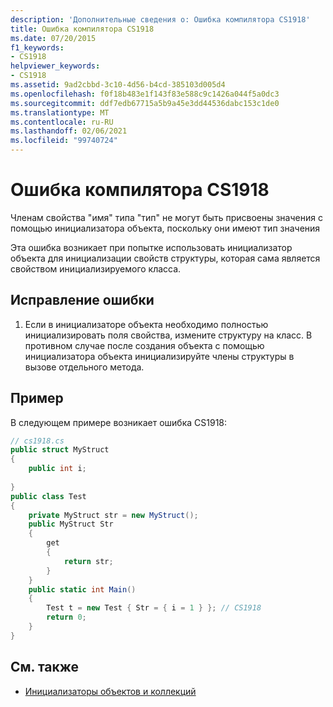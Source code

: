 ```yaml
---
description: 'Дополнительные сведения о: Ошибка компилятора CS1918'
title: Ошибка компилятора CS1918
ms.date: 07/20/2015
f1_keywords:
- CS1918
helpviewer_keywords:
- CS1918
ms.assetid: 9ad2cbbd-3c10-4d56-b4cd-385103d005d4
ms.openlocfilehash: f0f18b483e1f143f83e588c9c1426a044f5a0dc3
ms.sourcegitcommit: ddf7edb67715a5b9a45e3dd44536dabc153c1de0
ms.translationtype: MT
ms.contentlocale: ru-RU
ms.lasthandoff: 02/06/2021
ms.locfileid: "99740724"
---
```

# <a name="compiler-error-cs1918"></a>Ошибка компилятора CS1918

Членам свойства "имя" типа "тип" не могут быть присвоены значения с помощью инициализатора объекта, поскольку они имеют тип значения  
  
 Эта ошибка возникает при попытке использовать инициализатор объекта для инициализации свойств структуры, которая сама является свойством инициализируемого класса.  
  
## <a name="to-correct-this-error"></a>Исправление ошибки  
  
1. Если в инициализаторе объекта необходимо полностью инициализировать поля свойства, измените структуру на класс. В противном случае после создания объекта с помощью инициализатора объекта инициализируйте члены структуры в вызове отдельного метода.  
  
## <a name="example"></a>Пример  

 В следующем примере возникает ошибка CS1918:  
  
```csharp  
// cs1918.cs  
public struct MyStruct  
{  
    public int i;  
  
}  
public class Test  
{  
    private MyStruct str = new MyStruct();  
    public MyStruct Str  
    {  
        get  
        {  
            return str;  
        }  
    }  
    public static int Main()  
    {  
        Test t = new Test { Str = { i = 1 } }; // CS1918  
        return 0;  
    }  
}  
```  
  
## <a name="see-also"></a>См. также

- [Инициализаторы объектов и коллекций](../programming-guide/classes-and-structs/object-and-collection-initializers.md)

